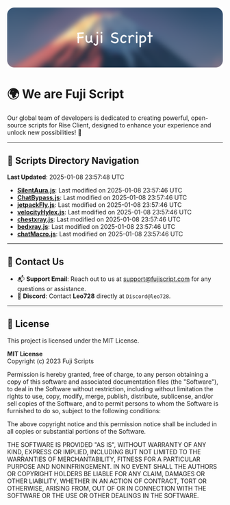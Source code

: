 ![Banner](.github/b.webp)

# 🌍 **We are Fuji Script**

Our global team of developers is dedicated to creating powerful, open-source scripts for Rise Client, designed to enhance your experience and unlock new possibilities! 🌟

---
<!-- SCRIPTS_NAVIGATION_START -->
## 📂 **Scripts Directory Navigation**

**Last Updated**: 2025-01-08 23:57:48 UTC

- **[SilentAura.js](scripts/SilentAura.js)**: Last modified on 2025-01-08 23:57:46 UTC
- **[ChatBypass.js](scripts/ChatBypass.js)**: Last modified on 2025-01-08 23:57:46 UTC
- **[jetpackFly.js](scripts/jetpackFly.js)**: Last modified on 2025-01-08 23:57:46 UTC
- **[velocityHylex.js](scripts/velocityHylex.js)**: Last modified on 2025-01-08 23:57:46 UTC
- **[chestxray.js](scripts/chestxray.js)**: Last modified on 2025-01-08 23:57:46 UTC
- **[bedxray.js](scripts/bedxray.js)**: Last modified on 2025-01-08 23:57:46 UTC
- **[chatMacro.js](scripts/chatMacro.js)**: Last modified on 2025-01-08 23:57:46 UTC

<!-- SCRIPTS_NAVIGATION_END -->

---

## 💬 **Contact Us**  
- 📬 **Support Email**: Reach out to us at [support@fujiscript.com](mailto:support@fujiscript.com) for any questions or assistance.  
- 💬 **Discord**: Contact **Leo728** directly at `Discord@leo728`.

---

## 📜 **License**

This project is licensed under the MIT License.  

**MIT License**  
Copyright (c) 2023 Fuji Scripts  

Permission is hereby granted, free of charge, to any person obtaining a copy of this software and associated documentation files (the "Software"), to deal in the Software without restriction, including without limitation the rights to use, copy, modify, merge, publish, distribute, sublicense, and/or sell copies of the Software, and to permit persons to whom the Software is furnished to do so, subject to the following conditions:  

The above copyright notice and this permission notice shall be included in all copies or substantial portions of the Software.  

THE SOFTWARE IS PROVIDED "AS IS", WITHOUT WARRANTY OF ANY KIND, EXPRESS OR IMPLIED, INCLUDING BUT NOT LIMITED TO THE WARRANTIES OF MERCHANTABILITY, FITNESS FOR A PARTICULAR PURPOSE AND NONINFRINGEMENT. IN NO EVENT SHALL THE AUTHORS OR COPYRIGHT HOLDERS BE LIABLE FOR ANY CLAIM, DAMAGES OR OTHER LIABILITY, WHETHER IN AN ACTION OF CONTRACT, TORT OR OTHERWISE, ARISING FROM, OUT OF OR IN CONNECTION WITH THE SOFTWARE OR THE USE OR OTHER DEALINGS IN THE SOFTWARE.  
